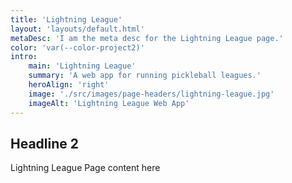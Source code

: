 ```yaml
---
title: 'Lightning League'
layout: 'layouts/default.html'
metaDesc: 'I am the meta desc for the Lightning League page.'
color: 'var(--color-project2)'
intro:
    main: 'Lightning League'
    summary: 'A web app for running pickleball leagues.'
    heroAlign: 'right'
    image: './src/images/page-headers/lightning-league.jpg'
    imageAlt: 'Lightning League Web App'
---
```


## Headline 2

Lightning League Page content here